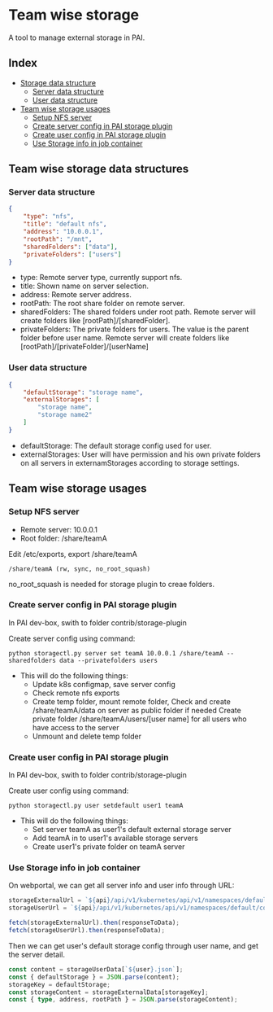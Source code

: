 # Team wise storage

A tool to manage external storage in PAI.

## Index

- [ Storage data structure ](#Data_structure) 
    - [ Server data structure ](#Server_data)
    - [ User data structure ](#User_data)
- [ Team wise storage usages ](#Usages) 
    - [ Setup NFS server ](#Usages_nfs)
    - [ Create server config in PAI storage plugin ](#Usages_server)
    - [ Create user config in PAI storage plugin ](#Usages_user)
    - [ Use Storage info in job container ](#Usages_job)

## Team wise storage data structures <a name="Data_structure"></a>

### Server data structure <a name="Server_data"></a>

```json
{
    "type": "nfs",
    "title": "default nfs",
    "address": "10.0.0.1",
    "rootPath": "/mnt",
    "sharedFolders": ["data"],
    "privateFolders": ["users"]
}
```

- type: Remote server type, currently support nfs.
- title: Shown name on server selection.
- address: Remote server address.
- rootPath: The root share folder on remote server.
- sharedFolders: The shared folders under root path. Remote server will create folders like [rootPath]/[sharedFolder].
- privateFolders: The private folders for users. The value is the parent folder before user name. Remote server will create folders like [rootPath]/[privateFolder]/[userName]

### User data structure <a name="User_data"></a>

```json
{
    "defaultStorage": "storage name",
    "externalStorages": [
        "storage name",
        "storage name2"
    ]
}
```

- defaultStorage: The default storage config used for user.
- externalStorages: User will have permission and his own private folders on all servers in externamStorages according to storage settings.

## Team wise storage usages <a name="Usages"></a>

### Setup NFS server <a name="Usages_nfs"></a>

- Remote server: 10.0.0.1
- Root folder: /share/teamA

Edit /etc/exports, export /share/teamA

    /share/teamA (rw, sync, no_root_squash) 
    

no_root_squash is needed for storage plugin to creae folders.

### Create server config in PAI storage plugin <a name="Usages_server"></a>

In PAI dev-box, swith to folder contrib/storage-plugin

Create server config using command:

    python storagectl.py server set teamA 10.0.0.1 /share/teamA --sharedfolders data --privatefolders users
    

- This will do the following things: 
    - Update k8s configmap, save server config
    - Check remote nfs exports
    - Create temp folder, mount remote folder, Check and create /share/teamA/data on server as public folder if needed Create private folder /share/teamA/users/[user name] for all users who have access to the server
    - Unmount and delete temp folder

### Create user config in PAI storage plugin <a name="Usages_user"></a>

In PAI dev-box, swith to folder contrib/storage-plugin

Create user config using command:

    python storagectl.py user setdefault user1 teamA
    

- This will do the following things: 
    - Set server teamA as user1's default external storage server
    - Add teamA in to user1's available storage servers
    - Create user1's private folder on teamA server

### Use Storage info in job container <a name="Usages_job"></a>

On webportal, we can get all server info and user info through URL:

```TypeScript
storageExternalUrl = `${api}/api/v1/kubernetes/api/v1/namespaces/default/configmaps/storage-external`;
storageUserUrl = `${api}/api/v1/kubernetes/api/v1/namespaces/default/configmaps/storage-user`;

fetch(storageExternalUrl).then(responseToData);
fetch(storageUserUrl).then(responseToData);
```

Then we can get user's default storage config through user name, and get the server detail.

```TypeScript
const content = storageUserData[`${user}.json`];
const { defaultStorage } = JSON.parse(content);
storageKey = defaultStorage;
const storageContent = storageExternalData[storageKey];
const { type, address, rootPath } = JSON.parse(storageContent);
```